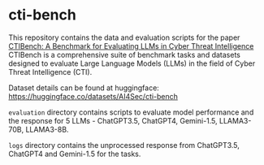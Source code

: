 # cti-bench

This repository contains the data and evaluation scripts for the paper 
[CTIBench: A Benchmark for Evaluating LLMs in Cyber Threat Intelligence](https://arxiv.org/abs/2406.07599)
CTIBench is a comprehensive suite of benchmark tasks and datasets designed to evaluate Large Language Models (LLMs) in the field of Cyber Threat Intelligence (CTI).


Dataset details can be found at huggingface: https://huggingface.co/datasets/AI4Sec/cti-bench 

`evaluation` directory contains scripts to evaluate model performance and the response for 5 LLMs - ChatGPT3.5, ChatGPT4, Gemini-1.5, LLAMA3-70B, LLAMA3-8B.

`logs` directory contains the unprocessed response from ChatGPT3.5, ChatGPT4 and Gemini-1.5 for the tasks.
